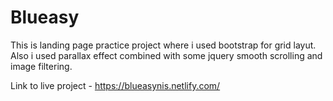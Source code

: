 # Blueasy

This is landing page practice project where i used bootstrap for grid layut. Also i used parallax effect
combined with some jquery smooth scrolling and image filtering.

Link to live project - https://blueasynis.netlify.com/

